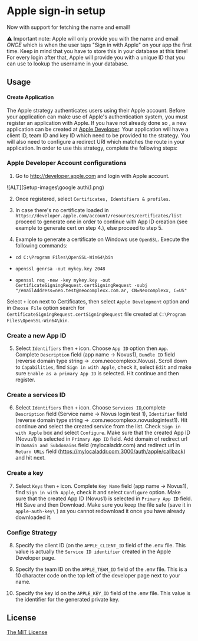 # Apple sign-in setup

Now with support for fetching the name and email!

⚠️ Important note: Apple will only provide you with the name and email *ONCE* which is when the user taps "Sign in with Apple" on your app the first time. Keep in mind that you have to store this in your database at this time! For every login after that, Apple will provide you with a unique ID that you can use to lookup the username in your database.

## Usage

#### Create Application

The Apple strategy authenticates users using their Apple account. Before
 your application can make use of Apple's authentication system, you
 must register an application with Apple. If you have not already done so
, a new application can be created at [Apple Developer](https://developer.apple.com/).
 Your application will have a client ID, team ID and key ID which need to be
  provided to the strategy. You will also need to configure a redirect URI 
  which matches the route in your application. In order to use this strategy,
 complete the following steps:

### Apple Developer Account configurations

1. Go to http://developer.apple.com and login with Apple account.

![ALT](Setup-images\google auth\1.png)

2. Once registered, select `Certificates, Identifiers & profiles`.

3. In case there's no certificate loaded in `https://developer.apple.com/account/resources/certificates/list` proceed to generate one in order to continue with App ID creation (see example to generate cert on step 4.), else proceed to step 5.

4. Example to generate a certificate on Windows use `OpenSSL`.
Execute the following commands:
- `cd C:\Program Files\OpenSSL-Win64\bin`

- `openssl genrsa -out mykey.key 2048`

- `openssl req -new -key mykey.key -out CertificateSigningRequest.certSigningRequest -subj "/emailAddress=neo.test@neocomplexx.com.ar, CN=Neocomplexx, C=US"`

Select `+` icon next to Certificates, then select `Apple Development` option and in `Choose File` option search for `CertificateSigningRequest.certSigningRequest` file created at `C:\Program Files\OpenSSL-Win64\bin`.

### Create a new App ID

5. Select `Identifiers` then `+` icon. Choose `App ID` option then `App`. Complete `Description` field (app name -> Novus1), `Bundle ID` field (reverse domain type string -> .com.neocomplexx.Novus). Scroll down to `Capabilities`, find `Sign in with Apple`, check it, select `Edit` and make sure `Enable as a primary App ID` is selected.  Hit continue and then register.

### Create a services ID

6. Select `Identifiers` then `+` icon. Choose `Services ID`,complete `Description` field (Service name -> Novus login test 1), `Identifier` field (reverse domain type string -> .com.neocomplexx.novuslogintest1). Hit continue and select the created service from the list. Check `Sign in with Apple` box and select `Configure`. Make sure that the created App ID (Novus1) is selected in `Primary App ID` field. Add domain of redirect url in `Domain and Subdomains` field (mylocaladdr.com) and redirect url in `Return URLs` field (https://mylocaladdr.com:3000/auth/apple/callback) and hit next.

### Create a key

7. Select `Keys` then `+` icon. Complete `Key Name` field (app name -> Novus1), find `Sign in with Apple`, check it and select `Configure` option. Make sure that the created App ID (Novus1) is selected in `Primary App ID` field. Hit Save and then Download. Make sure you keep the file safe (save it in `apple-auth-key\` ) as you cannot redownload it once you have already downloaded it.

### Confige Strategy

8. Specify the client ID (on the `APPLE_CLIENT_ID` field of the .env file. This value is actually the `Service ID identifier` created in the Apple Developer page.

9. Specify the team ID on the `APPLE_TEAM_ID` field of the .env file. This is a 10 character code on the top left of the developer page next to your name.

10. Specify the key id on the `APPLE_KEY_ID` field of the .env file. This value is the identifier for the generated private key.

## License

[The MIT License](http://opensource.org/licenses/MIT)
